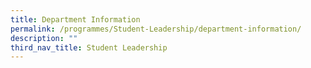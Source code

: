 ```yaml
---
title: Department Information
permalink: /programmes/Student-Leadership/department-information/
description: ""
third_nav_title: Student Leadership
---
```

